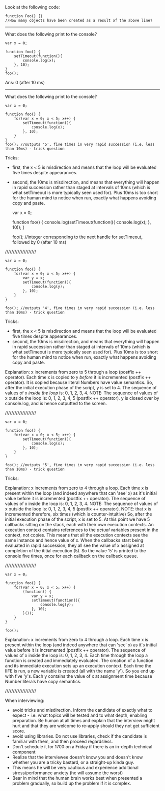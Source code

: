 Look at the following code:

	function Foo() {}
	//How many objects have been created as a result of the above line?


-----

What does the following print to the console?

	var x = 0;
	
	function foo() {
		setTimeout(function(){
			console.log(x);
		}, 10);
	}
	foo(); 

Ans: 0 (after 10 ms)

-------

What does the following print to the console?

	var x = 0;
	
	function foo() {
		for(var x = 0; x < 5; x++) {
			setTimeout(function(){
				console.log(x);
			}, 10);
		}
	}
	foo(); //outputs '5', five times in very rapid succession (i.e. less than 10ms) - trick question

Tricks: 
 - first, the x < 5 is misdirection and means that the loop will be evaluated five times despite appearances.
 - second, the 10ms is misdirection, and means that everything will happen in rapid succession rather than staged at intervals of 10ms (which is what setTimeout is more typically seen used for). Plus 10ms is too short for the human mind to notice when run, exactly what happens avoiding copy and paste.
 
	var x = 0;
	
	function foo() {
		console.log(setTimeout(function(){
			console.log(x);
		}, 10));
	}
	
	foo(); //integer corresponding to the next handle for setTimeout, followed by 0 (after 10 ms)

////////////////////

	var x = 0;
	
	function foo() {
		for(var x = 0; x < 5; x++) {
			var y = x;
			setTimeout(function(){
				console.log(y);
			}, 10);
		}
	}
	
	foo(); //outputs '4', five times in very rapid succession (i.e. less than 10ms) - trick question

Tricks: 
 - first, the x < 5 is misdirection and means that the loop will be evaluated five times despite appearances.
 - second, the 10ms is misdirection, and means that everything will happen in rapid succession rather than staged at intervals of 10ms (which is what setTimeout is more typically seen used for). Plus 10ms is too short for the human mind to notice when run, exactly what happens avoiding copy and paste.

Explanation: 
x increments from zero to 5 through a loop (postfix ++ operator).
Each time x is copied to y *before* it is incremented (postfix ++ operator).
It is copied because literal Numbers have value semantics.
So, after the initial execution phase of the script, y is set to 4.
The sequence of values of x *inside the loop* is: 0, 1, 2, 3, 4.
NOTE: The sequence of values of x outside the loop is: 0, 1, 2, 3, 4, 5 (postfix ++ operator).
y is closed over by console.log, and is hence outputted to the screen.

////////////////////

	var x = 0;
	
	function foo() {
		for(var x = 0; x < 5; x++) {
			setTimeout(function(){
				console.log(x);
			}, 10);
		}
	}
	
	foo(); //outputs '5', five times in very rapid succession (i.e. less than 10ms) - trick question

Tricks: 

Explanation: 
x increments from zero to 4 through a loop.
Each time x is present within the loop (and indeed anywhere that can 'see' x) as it's initial value before it is incremented (postfix ++ operator).
The sequence of values of x inside the loop is: 0, 1, 2, 3, 4.
NOTE: The sequence of values of x outside the loop is: 0, 1, 2, 3, 4, 5 (postfix ++ operator).
NOTE: that x is incremented therefore, six times (which is counter-intuitive)
So, after the initial execution phase of the script, x is set to 5.
At this point we have 5 callbacks sitting on the stack, each with their own execution contexts.
An execution context contains references to the *actual* variables present in the context, not copies.
This means that all the execution contexts see the same instance and hence value of x.
When the callbacks start being evaluated in rapid succession, they all see the value of x assigned at completion of the ititial execution (5).
So the value '5' is printed to the console five times, once for each callback on the callback queue.

////////////////////

	var x = 0;
	
	function foo() {
		for(var x = 0; x < 5; x++) {
			(function() {
				var y = x;
				setTimeout(function(){
					console.log(y);
				}, 10);
			}());
		}
	}
	
	foo();

Explanation: 
x increments from zero to 4 through a loop.
Each time x is present within the loop (and indeed anywhere that can 'see' x) as it's initial value before it is incremented (postfix ++ operator).
The sequence of values of x inside the loop is: 0, 1, 2, 3, 4.
Each time through the loop a function is created and immediately evaluated.
The creation of a function and its immediate execution sets up an execution context.
Each time the IIFE is run, a new variable is created (all with the name 'y').
So you end up with five 'y's. Each y contains the value of x at assignment time because Number literals have copy semantics.


////////////////////

When interviewing:
 - avoid tricks and misdirection. 
Inform the candidate of exactly what to expect - i.e. what topics will be tested and to what depth, enabling preparation.
Be human at all times and explain that the interview might hurt and that they are welcome to re-apply should they not get sufficient score.
- avoid using libraries. Do not use libraries, check if the candidate is familiar with them, and then proceed regardsless.
 - Don't schedule it for 1700 on a Friday if there is an in-depth technical component
 - Realize that the interviewee doesn't know you and doesn't know whether you are a tricky bastard, or a straight-up kinda guy.
 - This means he will be very cautious and experience additional stress/performance anxiety (he will assume the worst)
 - Bear in mind that the human brain works best when presented a problem gradually, so build up the problem if it is complex.

